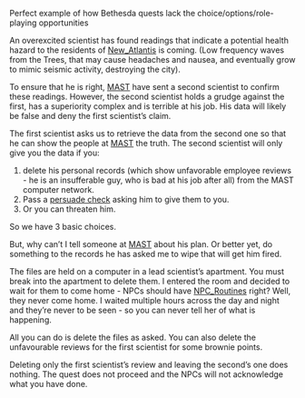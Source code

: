
Perfect example of how Bethesda quests lack the choice/options/role-playing opportunities 

An overexcited scientist has found readings that indicate a potential health hazard to the residents of [New_Atlantis](New_Atlantis.md) is coming. (Low frequency waves from the Trees, that may cause headaches and nausea, and eventually grow to mimic seismic activity, destroying the city).

To ensure that he is right, [MAST](MAST.md) have sent a second scientist to confirm these readings. However, the second scientist holds a grudge against the first, has a superiority complex and is terrible at his job. His data will likely be false and deny the first scientist’s claim.

The first scientist asks us to retrieve the data from the second one so that he can show the people at [MAST](MAST.md) the truth. The second scientist will only give you the data if you: 

1. delete his personal records (which show unfavorable employee reviews - he is an insufferable guy, who is bad at his job after all) from the MAST computer network. 
2. Pass a [persuade check](Progression.md) asking him to give them to you. 
3. Or you can threaten him.

So we have 3 basic choices. 

But, why can’t I tell someone at [MAST](MAST.md) about his plan. Or better yet, do something to the records he has asked me to wipe that will get him fired.

The files are held on a computer in a lead scientist’s apartment. You must break into the apartment to delete them. I entered the room and decided to wait for them to come home - NPCs should have [NPC_Routines](NPC_Routines.md) right? Well, they never come home. I waited multiple hours across the day and night and they’re never to be seen - so you can never tell her of what is happening.

All you can do is delete the files as asked. You can also delete the unfavourable reviews for the first scientist for some brownie points.

Deleting only the first scientist’s review and leaving the second’s one does nothing. The quest does not proceed and the NPCs will not acknowledge what you have done.